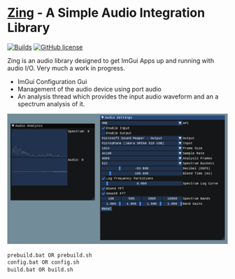 [Zing](https://github.com/Rezonality/zing) - A Simple Audio Integration Library
===================================================================================================
[![Builds](https://github.com/Rezonality/zing/workflows/Builds/badge.svg)](https://github.com/Rezonality/zing/actions?query=workflow%3ABuilds)
[![GitHub license](https://img.shields.io/badge/license-MIT-blue.svg)](https://github.com/Rezonality/zing/blob/master/LICENSE)

Zing is an audio library designed to get ImGui Apps up and running with audio I/O.
Very much a work in progress.

- ImGui Configuration Gui
- Management of the audio device using port audio
- An analysis thread which provides the input audio waveform and an a spectrum analysis of it.

![ImGui](screenshots/sample.png)

``` bash
prebuild.bat OR prebuild.sh
config.bat OR config.sh
build.bat OR build.sh
```

